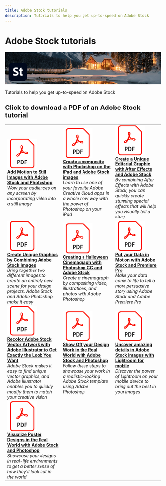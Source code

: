 ```yaml
---
title: Adobe Stock tutorials
description: Tutorials to help you get up-to-speed on Adobe Stock
---
```


# Adobe Stock tutorials

![Creative Cloud Hero Image](../assets/Stock.jpg)

Tutorials to help you get up-to-speed on Adobe Stock

## Click to download a PDF of an Adobe Stock tutorial

<table>
<tr>
 <td>
   <a href="assets/AddMotiontoStillImageswithAdobeStockandPhotoshop.pdf">
      <img alt="Add Motion to Still Images with Adobe Stock and Photoshop" src="../assets/acrobat_PDF_96.png" />
   </a>
    <div>
   <a href="assets/AddMotiontoStillImageswithAdobeStockandPhotoshop.pdf"><strong>Add Motion to Still Images with Adobe Stock and Photoshop</strong></a>
    </div>
    <em>Wow your audiences on any screen by incorporating video into a still image</em>
    <br>
  </td>
  <td>
   <a href="assets/CreateacompositewithPhotoshopontheiPadandAdobeStockimages.pdf">
      <img alt="Create a composite with Photoshop on the iPad and Adobe Stock images" src="../assets/acrobat_PDF_96.png" />
   </a>
    <div>
   <a href="assets/CreateacompositewithPhotoshopontheiPadandAdobeStockimages.pdf"><strong>Create a composite with Photoshop on the iPad and Adobe Stock images</strong></a>
    </div>
    <em>Learn to use one of your favorite Adobe Creative Cloud apps in a whole new way with the power of Photoshop on your iPad</em>
    <br>
  </td>
  <td>
   <a href="assets/CreateaUniqueEditorialGraphicwithAfterEffectsandAdobeStock.pdf">
      <img alt="Create a Unique Editorial Graphic with After Effects and Adobe Stock" src="../assets/acrobat_PDF_96.png" />
   </a>
    <div>
   <a href="assets/CreateaUniqueEditorialGraphicwithAfterEffectsandAdobeStock.pdf"><strong>Create a Unique Editorial Graphic with After Effects and Adobe Stock</strong></a>
    </div>
    <em>By combining After Effects with Adobe Stock, you can quickly create stunning special effects that will help you visually tell a story</em>
    <br>
  </td>
</tr>
<tr>
 <td>
   <a href="assets/CreateUniqueGraphicsbyCombiningAdobeStockImages.pdf">
      <img alt="Create Unique Graphics by Combining Adobe Stock Images" src="../assets/acrobat_PDF_96.png" />
   </a>
    <div>
   <a href="assets/CreateUniqueGraphicsbyCombiningAdobeStockImages.pdf"><strong>Create Unique Graphics by Combining Adobe Stock Images</strong></a>
    </div>
    <em>Bring together two different images to create an entirely new scene for your design projects. Adobe Stock and Adobe Photoshop make it easy</em>
    <br>
  </td>
  <td>
   <a href="assets/CreatingaHalloweenCinemagraphwithPhotoshopCCandAdobeStock.pdf">
      <img alt="Creating a Halloween Cinemagraph with Photoshop CC and Adobe Stock" src="../assets/acrobat_PDF_96.png" />
   </a>
    <div>
   <a href="assets/CreatingaHalloweenCinemagraphwithPhotoshopCCandAdobeStock.pdf"><strong>Creating a Halloween Cinemagraph with Photoshop CC and Adobe Stock</strong></a>
    </div>
    <em>Create a cinemagraph by compositing video, illustrations, and photos with Adobe Photoshop</em>
    <br>
  </td>
  <td>
   <a href="assets/PutyourDatainMotionwithAdobeStockandPremierePro.pdf">
      <img alt="Put your Data in Motion with Adobe Stock and Premiere Pro" src="../assets/acrobat_PDF_96.png" />
   </a>
    <div>
   <a href="assets/PutyourDatainMotionwithAdobeStockandPremierePro.pdf"><strong>Put your Data in Motion with Adobe Stock and Premiere Pro</strong></a>
    </div>
    <em>Make your data come to life to tell a more persuasive story using Adobe Stock and Adobe Premiere Pro</em>
    <br>
  </td>
</tr>
<tr>
 <td>
   <a href="assets/RecolorAdobeStockVectorArtworkwithAdobeIllustratortoGetExactlytheLookYouWant.pdf">
      <img alt="Recolor Adobe Stock Vector Artwork with Adobe Illustrator to Get Exactly the Look You Want" src="../assets/acrobat_PDF_96.png" />
   </a>
    <div>
   <a href="assets/RecolorAdobeStockVectorArtworkwithAdobeIllustratortoGetExactlytheLookYouWant.pdf"><strong>Recolor Adobe Stock Vector Artwork with Adobe Illustrator to Get Exactly the Look You Want</strong></a>
    </div>
    <em>Adobe Stock makes it easy to find unique vector graphics, and Adobe Illustrator enables you to quickly modify them to match your creative vision</em>
    <br>
  </td>
  <td>
   <a href="assets/ShowOffyourDesignWorkintheRealWorldwithAdobeStockandPhotoshop.pdf">
      <img alt="Show Off your Design Work in the Real World with Adobe Stock and Photoshop" src="../assets/acrobat_PDF_96.png" />
   </a>
    <div>
   <a href="assets/ShowOffyourDesignWorkintheRealWorldwithAdobeStockandPhotoshop.pdf"><strong>Show Off your Design Work in the Real World with Adobe Stock and Photoshop</strong></a>
    </div>
    <em>Follow these steps to showcase your work in a realistic-looking Adobe Stock template using Adobe Photoshop</em>
    <br>
  </td>
  <td>
   <a href="assets/UncoveramazingdetailsinAdobeStockimageswithLightroomformobile.pdf">
      <img alt="Uncover amazing details in Adobe Stock images with Lightroom for mobile" src="../assets/acrobat_PDF_96.png" />
   </a>
    <div>
   <a href="assets/UncoveramazingdetailsinAdobeStockimageswithLightroomformobile.pdf"><strong>Uncover amazing details in Adobe Stock images with Lightroom for mobile</strong></a>
    </div>
    <em>Discover the power of Lightroom on your mobile device to bring out the best in your images</em>
    <br>
  </td>
</tr>
<tr>
   <td>
   <a href="assets/VisualizePosterDesignsintheRealWorldwithAdobeStockandPhotoshop.pdf">
      <img alt="Visualize Poster Designs in the Real World with Adobe Stock and Photoshop" src="../assets/acrobat_PDF_96.png" />
   </a>
    <div>
   <a href="assets/VisualizePosterDesignsintheRealWorldwithAdobeStockandPhotoshop.pdf"><strong>Visualize Poster Designs in the Real World with Adobe Stock and Photoshop</strong></a>
    </div>
    <em>Showcase your designs in real-life environments to get a better sense of how they’ll look out in the world</em>
    <br>
  </td>
</tr>
</table>